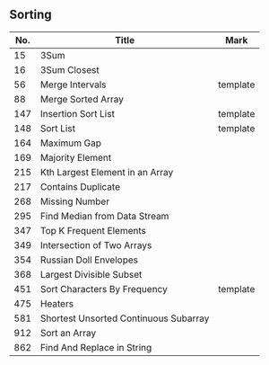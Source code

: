 ## Sorting
| No.  | Title                                                       | Mark |
|------|-------------------------------------------------------------|------|
| 15  | 3Sum                            |          |
| 16  | 3Sum Closest                    |          |
| 56  | Merge Intervals                 | template |
| 88 | Merge Sorted Array | |
| 147 | Insertion Sort List             | template |
| 148 | Sort List                       | template |
| 164 | Maximum Gap                     |          |
| 169 | Majority Element | |
| 215 | Kth Largest Element in an Array |          |
| 217 | Contains Duplicate | |
| 268 | Missing Number | |
| 295 | Find Median from Data Stream    |          |
| 347 | Top K Frequent Elements         |          |
| 349 | Intersection of Two Arrays      |          |
| 354 | Russian Doll Envelopes          |          |
| 368 | Largest Divisible Subset        |          |
| 451 | Sort Characters By Frequency    | template |
| 475 | Heaters | |
| 581 | Shortest Unsorted Continuous Subarray | |
| 912 | Sort an Array | |
| 862 | Find And Replace in String      |          |
